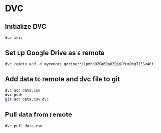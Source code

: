 # DVC

## Initialize DVC
```sh
dvc init
```

## Set up Google Drive as a remote
```sh
dvc remote add -d myremote gdrive://1pmhbDZEa6QpHZQj6CfLm9tgT16Sv40t_
```

## Add data to remote and dvc file to git
```sh
dvc add data.csv
dvc push
git add data.csv.dvc
```

## Pull data from remote
```sh
dvc pull data.csv
```
